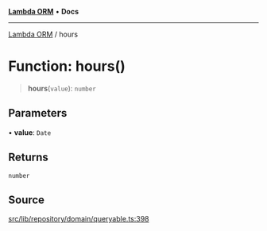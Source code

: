 [**Lambda ORM**](../README.md) • **Docs**

***

[Lambda ORM](../README.md) / hours

# Function: hours()

> **hours**(`value`): `number`

## Parameters

• **value**: `Date`

## Returns

`number`

## Source

[src/lib/repository/domain/queryable.ts:398](https://github.com/lambda-orm/lambdaorm-base/blob/5d74b344f8322b5f4e53698b0a2759c1bc628a31/src/lib/repository/domain/queryable.ts#L398)
